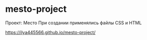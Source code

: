 # mesto-project
 Проект: Место
При создании применялись файлы CSS и HTML

https://ilya445566.github.io/mesto-project/
